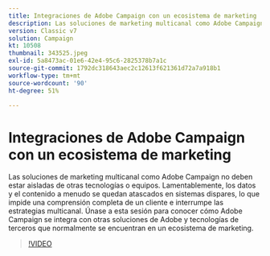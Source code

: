 ```yaml
---
title: Integraciones de Adobe Campaign con un ecosistema de marketing
description: Las soluciones de marketing multicanal como Adobe Campaign no deben estar aisladas de otras tecnologías o equipos.
version: Classic v7
solution: Campaign
kt: 10508
thumbnail: 343525.jpeg
exl-id: 5a8473ac-01e6-42e4-95c6-2825378b7a1c
source-git-commit: 1792dc318643aec2c12613f621361d72a7a918b1
workflow-type: tm+mt
source-wordcount: '90'
ht-degree: 51%

---
```


# Integraciones de Adobe Campaign con un ecosistema de marketing

Las soluciones de marketing multicanal como Adobe Campaign no deben estar aisladas de otras tecnologías o equipos. Lamentablemente, los datos y el contenido a menudo se quedan atascados en sistemas dispares, lo que impide una comprensión completa de un cliente e interrumpe las estrategias multicanal. Únase a esta sesión para conocer cómo Adobe Campaign se integra con otras soluciones de Adobe y tecnologías de terceros que normalmente se encuentran en un ecosistema de marketing.

>[!VIDEO](https://video.tv.adobe.com/v/343525/?quality=12&learn=on)
